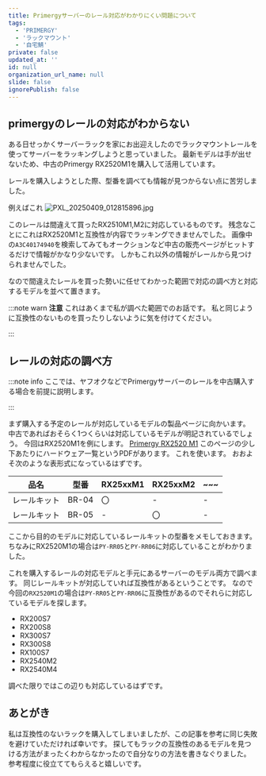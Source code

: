 ```yaml
---
title: Primergyサーバーのレール対応がわかりにくい問題について
tags:
  - 'PRIMERGY'
  - 'ラックマウント'
  - '自宅鯖'
private: false
updated_at: ''
id: null
organization_url_name: null
slide: false
ignorePublish: false
---
```


## primergyのレールの対応がわからない

ある日せっかくサーバーラックを家にお出迎えしたのでラックマウントレールを使ってサーバーをラッキングしようと思っていました。
最新モデルは手が出せないため、中古のPrimergy RX2520M1を購入して活用しています。

レールを購入しようとした際、型番を調べても情報が見つからない点に苦労しました。

例えばこれ
![PXL_20250409_012815896.jpg](https://qiita-image-store.s3.ap-northeast-1.amazonaws.com/0/3326777/e6530749-ed86-4570-a2cc-4f1e157b3eae.jpeg)

このレールは間違えて買ったRX2510M1,M2に対応しているものです。
残念なことにこれはRX2520M1と互換性が内容でラッキングできませんでした。
画像中の`A3C40174940`を検索してみてもオークションなど中古の販売ページがヒットするだけで情報がかなり少ないです。
しかもこれ以外の情報がレールから見つけられませんでした。

なので間違えたレールを買った勢いに任せてわかった範囲で対応の調べ方と対応するモデルを並べて置きます。

:::note warn
**注意**
これはあくまで私が調べた範囲でのお話です。
私と同じように互換性のないものを買ったりしないように気を付けてください。

:::

## レールの対応の調べ方

:::note info
ここでは、ヤフオクなどでPrimergyサーバーのレールを中古購入する場合を前提に説明します。

:::

まず購入する予定のレールが対応しているモデルの製品ページに向かいます。
中古であればおそらく1つくらいは対応しているモデルが明記されているでしょう。
今回はRX2520M1を例にします。
[Primergy RX2520 M1](https://jp.fujitsu.com/platform/server/primergy/product-navi/html/rx2520m1-201411-pyr2521zrz.html)
このページの少し下あたりにハードウェア一覧というPDFがあります。
これを使います。
おおよそ次のような表形式になっているはずです。

| 品名         | 型番  | RX25xxM1 | RX25xxM2 | ~~~ |
|--------------|-------|----------|----------|-----|
| レールキット | BR-04 | 〇       | -        | -   |
| レールキット | BR-05 | -        | 〇       | -   |

ここから目的のモデルに対応しているレールキットの型番をメモしておきます。
ちなみにRX2520M1の場合は`PY-RR05`と`PY-RR06`に対応していることがわかりました。

これを購入するレールの対応モデルと手元にあるサーバーのモデル両方で調べます。
同じレールキットが対応していれば互換性があるということです。
なので今回の`RX2520M1`の場合は`PY-RR05`と`PY-RR06`に互換性があるのでそれらに対応しているモデルを探します。

- RX200S7
- RX200S8
- RX300S7
- RX300S8
- RX100S7
- RX2540M2
- RX2540M4

調べた限りではこの辺りも対応しているはずです。

## あとがき

私は互換性のないラックを購入してしまいましたが、この記事を参考に同じ失敗を避けていただければ幸いです。
探してもラックの互換性のあるモデルを見つける方法がまったくわからなかったので自分なりの方法を書きなぐりました。
参考程度に役立ててもらえると嬉しいです。
